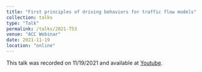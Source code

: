 ```yaml
---
title: "First principles of driving behaviors for traffic flow models"
collection: talks
type: "Talk"
permalink: /talks/2021-T53
venue: "ACC Webinar"
date: 2021-11-19
location: "online"
---
```


This talk was recorded on 11/19/2021 and available at [Youtube](https://www.youtube.com/watch?v=tx4pNSnbt0I).
